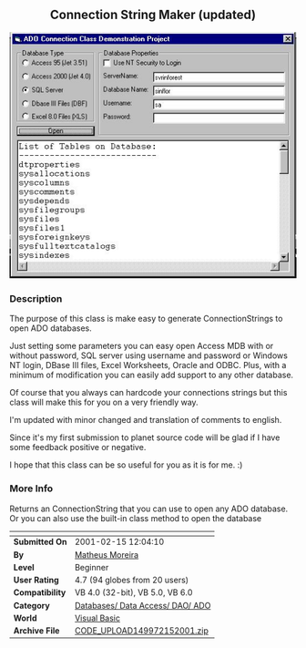 ﻿<div align="center">

## Connection String Maker \(updated\)

<img src="PIC20011191310257565.jpg">
</div>

### Description

The purpose of this class is make easy to generate ConnectionStrings to open ADO databases.

Just setting some parameters you can easy open Access MDB with or without password, SQL server using username and password or Windows NT login, DBase III files, Excel Worksheets, Oracle and ODBC. Plus, with a minimum of modification you can easily add support to any other database.

Of course that you always can hardcode your connections strings but this class will make this for you on a very friendly way.

I'm updated with minor changed and translation of comments to english.

Since it's my first submission to planet source code will be glad if I have some feedback positive or negative.

I hope that this class can be so useful for you as it is for me. :)
 
### More Info
 
Returns an ConnectionString that you can use to open any ADO database. Or you can also use the built-in class method to open the database


<span>             |<span>
---                |---
**Submitted On**   |2001-02-15 12:04:10
**By**             |[Matheus Moreira](https://github.com/Planet-Source-Code/PSCIndex/blob/master/ByAuthor/matheus-moreira.md)
**Level**          |Beginner
**User Rating**    |4.7 (94 globes from 20 users)
**Compatibility**  |VB 4\.0 \(32\-bit\), VB 5\.0, VB 6\.0
**Category**       |[Databases/ Data Access/ DAO/ ADO](https://github.com/Planet-Source-Code/PSCIndex/blob/master/ByCategory/databases-data-access-dao-ado__1-6.md)
**World**          |[Visual Basic](https://github.com/Planet-Source-Code/PSCIndex/blob/master/ByWorld/visual-basic.md)
**Archive File**   |[CODE\_UPLOAD149972152001\.zip](https://github.com/Planet-Source-Code/matheus-moreira-connection-string-maker-updated__1-14538/archive/master.zip)








